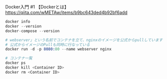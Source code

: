 Docker入門 #1 【Dockerとは】
https://qiita.com/wMETAw/items/b9bc643ded4b92bf6add

```s
docker info
docker --version
docker-compose --version

# webserver」という名前でコンテナを立て、nginxのイメージを公式からpullしています
# 公式からイメージのPullも同時に行なっている
docker run -d -p 8080:80 --name webserver nginx

# コンテナ一覧
docker ps
docker kill <Container ID>
docker rm <Container ID>
```
